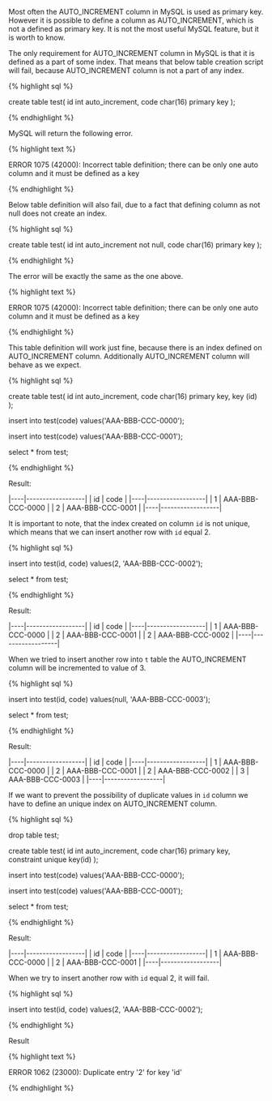 Most often the AUTO_INCREMENT column in MySQL is used as primary key. However it is possible to define a column as AUTO_INCREMENT, which is not a defined as primary key. It is not the most useful MySQL feature, but it is worth to know.


The only requirement for AUTO_INCREMENT column in MySQL is that it is defined as a part of some index. That means that below table creation script will fail, because AUTO_INCREMENT column is not a part of any index.

{% highlight sql %}

create table test(
  id int auto_increment,
  code char(16) primary key
);

{% endhighlight %}

MySQL will return the following error.

{% highlight text %}

ERROR 1075 (42000): Incorrect table definition; there can be only one auto column and it must be defined as a key

{% endhighlight %}

Below table definition will also fail, due to a fact that defining column as not null does not create an index.

{% highlight sql %}

create table test(
  id int auto_increment not null,
  code char(16) primary key
);

{% endhighlight %}

The error will be exactly the same as the one above.

{% highlight text %}

ERROR 1075 (42000): Incorrect table definition; there can be only one auto column and it must be defined as a key

{% endhighlight %}


This table definition will work just fine, because there is an index defined on AUTO_INCREMENT column. Additionally AUTO_INCREMENT column will behave as we expect.

{% highlight sql %}

create table test(
  id int auto_increment,
  code char(16) primary key,
  key (id)
);

insert into test(code) values('AAA-BBB-CCC-0000');

insert into test(code) values('AAA-BBB-CCC-0001');

select *  from test;

{% endhighlight %}

Result:

|----|------------------|
| id | code             |
|----|------------------|
|  1 | AAA-BBB-CCC-0000 |
|  2 | AAA-BBB-CCC-0001 |
|----|------------------|

It is important to note, that the index created on column ```id``` is not unique, which means that we can insert another row with ```id``` equal 2.

{% highlight sql %}

insert into test(id, code) values(2, 'AAA-BBB-CCC-0002');

select *  from test;

{% endhighlight %}

Result:

|----|------------------|
| id | code             |
|----|------------------|
|  1 | AAA-BBB-CCC-0000 |
|  2 | AAA-BBB-CCC-0001 |
|  2 | AAA-BBB-CCC-0002 |
|----|------------------|

When we tried to insert another row into ```t``` table the AUTO_INCREMENT column will be incremented to value of 3.

{% highlight sql %}

insert into test(id, code) values(null, 'AAA-BBB-CCC-0003');

select *  from test;

{% endhighlight %}


Result:

|----|------------------|
| id | code             |
|----|------------------|
|  1 | AAA-BBB-CCC-0000 |
|  2 | AAA-BBB-CCC-0001 |
|  2 | AAA-BBB-CCC-0002 |
|  3 | AAA-BBB-CCC-0003 |
|----|------------------|

If we want to prevent the possibility of duplicate values in ```id``` column we have to define an unique index on AUTO_INCREMENT column.


{% highlight sql %}

drop table test;

create table test(
  id int auto_increment,
  code char(16) primary key,
  constraint unique key(id)
);

insert into test(code) values('AAA-BBB-CCC-0000');

insert into test(code) values('AAA-BBB-CCC-0001');

select *  from test;

{% endhighlight %}

Result:

|----|------------------|
| id | code             |
|----|------------------|
|  1 | AAA-BBB-CCC-0000 |
|  2 | AAA-BBB-CCC-0001 |
|----|------------------|

When we try to insert another row with ```id``` equal 2, it will fail.

{% highlight sql %}

insert into test(id, code) values(2, 'AAA-BBB-CCC-0002');

{% endhighlight %}

Result

{% highlight text %}

ERROR 1062 (23000): Duplicate entry '2' for key 'id'

{% endhighlight %}
